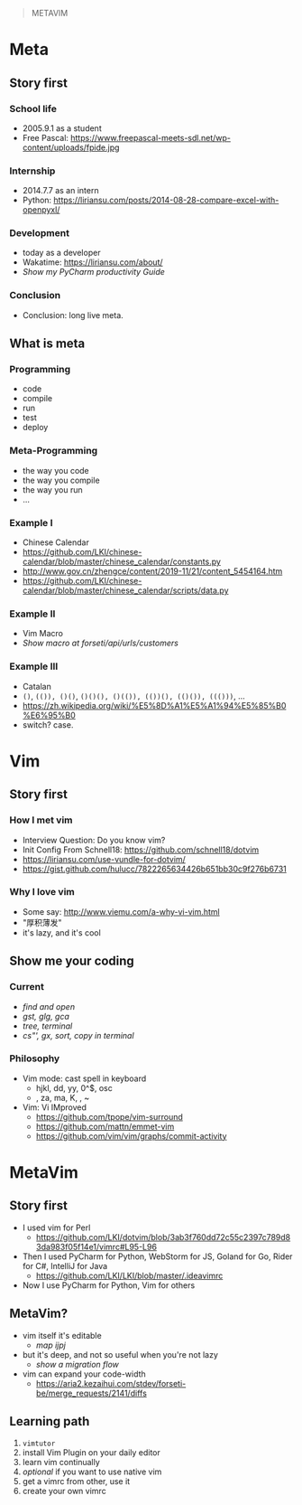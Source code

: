 > METAVIM

# Meta

## Story first

### School life
- 2005.9.1 as a student
- Free Pascal: https://www.freepascal-meets-sdl.net/wp-content/uploads/fpide.jpg

### Internship
- 2014.7.7 as an intern
- Python: https://liriansu.com/posts/2014-08-28-compare-excel-with-openpyxl/

### Development
- today as a developer
- Wakatime: https://liriansu.com/about/
- *Show my PyCharm productivity Guide*

### Conclusion
- Conclusion: long live meta.


## What is meta

### Programming
- code
- compile
- run
- test
- deploy

### Meta-Programming
- the way you code
- the way you compile
- the way you run
- ...

### Example I
- Chinese Calendar
- https://github.com/LKI/chinese-calendar/blob/master/chinese_calendar/constants.py
- http://www.gov.cn/zhengce/content/2019-11/21/content_5454164.htm
- https://github.com/LKI/chinese-calendar/blob/master/chinese_calendar/scripts/data.py

### Example II
- Vim Macro
- *Show macro at forseti/api/urls/customers*

### Example III
- Catalan
- `()`, `(()), ()()`, `()()(), ()(()), (())(), (()()), ((()))`, ...
- https://zh.wikipedia.org/wiki/%E5%8D%A1%E5%A1%94%E5%85%B0%E6%95%B0
- switch? case.

# Vim

## Story first

### How I met vim
- Interview Question: Do you know vim?
- Init Config From Schnell18: https://github.com/schnell18/dotvim
- https://liriansu.com/use-vundle-for-dotvim/
- https://gist.github.com/hulucc/7822265634426b651bb30c9f276b6731

### Why I love vim
- Some say: http://www.viemu.com/a-why-vi-vim.html
- "厚积薄发"
- it's lazy, and it's cool

## Show me your coding

### Current
- *find and open*
- *gst, glg, gca*
- *tree, terminal*
- *cs"', gx, sort, copy in terminal*

### Philosophy
- Vim mode: cast spell in keyboard
  - hjkl, dd, yy, 0^$, osc
  - <C-v>, za, ma, K, <C-A>, ~
- Vim: Vi IMproved
  - https://github.com/tpope/vim-surround
  - https://github.com/mattn/emmet-vim
  - https://github.com/vim/vim/graphs/commit-activity

# MetaVim

## Story first
- I used vim for Perl
  - https://github.com/LKI/dotvim/blob/3ab3f760dd72c55c2397c789d83da983f05f14e1/vimrc#L95-L96
- Then I used PyCharm for Python, WebStorm for JS, Goland for Go, Rider for C#, IntelliJ for Java
  - https://github.com/LKI/LKI/blob/master/.ideavimrc
- Now I use PyCharm for Python, Vim for others

## MetaVim?
- vim itself it's editable
  - *map ijpj*
- but it's deep, and not so useful when you're not lazy
  - *show a migration flow*
- vim can expand your code-width
  - https://aria2.kezaihui.com/stdev/forseti-be/merge_requests/2141/diffs

## Learning path
1. `vimtutor`
2. install Vim Plugin on your daily editor
3. learn vim continually
4. *optional* if you want to use native vim
  41. get a vimrc from other, use it
  42. create your own vimrc
